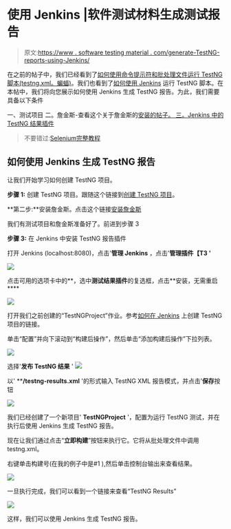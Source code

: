 # 使用 Jenkins |软件测试材料生成测试报告

> 原文:[https://www . software testing material . com/generate-TestNG-reports-using-Jenkins/](https://www.softwaretestingmaterial.com/generate-testng-reports-using-jenkins/)

在之前的帖子中，我们已经看到了[如何使用命令提示符和批处理文件运行 TestNG 脚本(testng.xml。蝙蝠)](https://www.softwaretestingmaterial.com/run-testng-using-command-prompt/)。我们也看到了[如何使用 Jenkins](https://www.softwaretestingmaterial.com/execute-testng-tests-using-jenkins/) 运行 TestNG 脚本。在本帖中，我们将向您展示如何使用 Jenkins 生成 TestNG 报告。为此，我们需要具备以下条件

一、测试项目
二。詹金斯-查看这个关于詹金斯的[安装的帖子。
三。Jenkins 中的 TestNG 结果插件](https://www.softwaretestingmaterial.com/install-jenkins/)

> 不要错过:[Selenium完整教程](https://www.softwaretestingmaterial.com/selenium-tutorial/)

## 如何使用 Jenkins 生成 TestNG 报告

让我们开始学习如何创建 TestNG 项目。

**步骤 1:** 创建 TestNG 项目。跟随这个链接到[创建 TestNG 项目](https://www.softwaretestingmaterial.com/run-testng-using-command-prompt/)。

**第二步:**安装詹金斯。点击这个链接[安装詹金斯](https://www.softwaretestingmaterial.com/install-jenkins/)

我们有测试项目和詹金斯准备好了。前进到步骤 3

**步骤 3:** 在 Jenkins 中安装 TestNG 报告插件

打开 Jenkins (localhost:8080)，点击'**管理 Jenkins** ，点击'**管理插件【T3 '**

![](img/2633905ea124171ea38f2fa693691b66.png)

点击可用的选项卡中的**，选中**测试结果插件**的复选框，点击**安装，无需重启****

![](img/b7fe70fa041fb1e74856db65fca1407a.png)

打开我们之前创建的“TestNGProject”作业。参考[如何在 Jenkins](https://www.softwaretestingmaterial.com/execute-testng-tests-using-jenkins/) 上创建 TestNG 项目的链接。

单击“配置”并向下滚动到“构建后操作”，然后单击“添加构建后操作”下拉列表。

![](img/062d84178166806758ea5d86fc176736.png)

选择'**发布 TestNG 结果** ' ![](img/1e971303cb200f5e47ec050aca3bbb49.png)

以' ****/testng-results.xml** '的形式输入 TestNG XML 报告模式，并点击'**保存**按钮

![](img/d649b6201c5d0d9a7c284a7396638b95.png)

我们已经创建了一个新项目' **TestNGProject** '，配置为运行 TestNG 测试，并在执行后使用 Jenkins 生成 TestNG 报告。

现在让我们通过点击“**立即构建**”按钮来执行它。它将从批处理文件中调用 testng.xml。

右键单击构建号(在我的例子中是#1 ),然后单击控制台输出来查看结果。

![](img/9e6a3609b2c826bc98c7eb27607bce2d.png)

一旦执行完成，我们可以看到一个链接来查看“TestNG Results”

![](img/a1d4d404bda8f2b6126cf154ae4e2e1a.png)

这样，我们可以使用 Jenkins 生成 TestNG 报告。